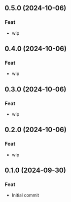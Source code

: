 ## 0.5.0 (2024-10-06)

### Feat

- wip

## 0.4.0 (2024-10-06)

### Feat

- wip

## 0.3.0 (2024-10-06)

### Feat

- wip

## 0.2.0 (2024-10-06)

### Feat

- wip

## 0.1.0 (2024-09-30)

### Feat

- Initial commit
